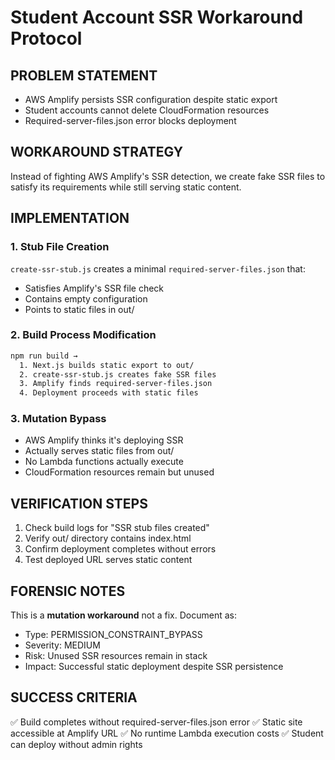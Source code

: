 # Student Account SSR Workaround Protocol

## PROBLEM STATEMENT
- AWS Amplify persists SSR configuration despite static export
- Student accounts cannot delete CloudFormation resources
- Required-server-files.json error blocks deployment

## WORKAROUND STRATEGY
Instead of fighting AWS Amplify's SSR detection, we create fake SSR files to satisfy its requirements while still serving static content.

## IMPLEMENTATION

### 1. Stub File Creation
`create-ssr-stub.js` creates a minimal `required-server-files.json` that:
- Satisfies Amplify's SSR file check
- Contains empty configuration
- Points to static files in out/

### 2. Build Process Modification
```bash
npm run build → 
  1. Next.js builds static export to out/
  2. create-ssr-stub.js creates fake SSR files
  3. Amplify finds required-server-files.json
  4. Deployment proceeds with static files
```

### 3. Mutation Bypass
- AWS Amplify thinks it's deploying SSR
- Actually serves static files from out/
- No Lambda functions actually execute
- CloudFormation resources remain but unused

## VERIFICATION STEPS
1. Check build logs for "SSR stub files created"
2. Verify out/ directory contains index.html
3. Confirm deployment completes without errors
4. Test deployed URL serves static content

## FORENSIC NOTES
This is a **mutation workaround** not a fix. Document as:
- Type: PERMISSION_CONSTRAINT_BYPASS
- Severity: MEDIUM
- Risk: Unused SSR resources remain in stack
- Impact: Successful static deployment despite SSR persistence

## SUCCESS CRITERIA
✅ Build completes without required-server-files.json error
✅ Static site accessible at Amplify URL
✅ No runtime Lambda execution costs
✅ Student can deploy without admin rights